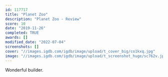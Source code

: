 ```yaml
---
id: 117717
title: "Planet Zoo"
description: "Planet Zoo - Review"
score: 10
date: "2019-11-26"
completed: TRUE
awards: []
modified_date: "2022-07-04"
screenshots: []
cover: "//images.igdb.com/igdb/image/upload/t_cover_big/co1kxq.jpg"
image: "//images.igdb.com/igdb/image/upload/t_screenshot_huge/sc762v.jpg"
---
```

Wonderful builder.